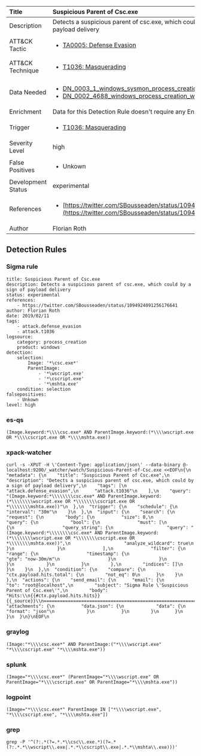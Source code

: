 | Title                | Suspicious Parent of Csc.exe                                                                                                                                                 |
|:---------------------|:------------------------------------------------------------------------------------------------------------------------------------------------------------|
| Description          | Detects a suspicious parent of csc.exe, which could by a sign of payload delivery                                                                                                                                           |
| ATT&amp;CK Tactic    |  <ul><li>[TA0005: Defense Evasion](https://attack.mitre.org/tactics/TA0005)</li></ul>  |
| ATT&amp;CK Technique | <ul><li>[T1036: Masquerading](https://attack.mitre.org/techniques/T1036)</li></ul>  |
| Data Needed          | <ul><li>[DN_0003_1_windows_sysmon_process_creation](../Data_Needed/DN_0003_1_windows_sysmon_process_creation.md)</li><li>[DN_0002_4688_windows_process_creation_with_commandline](../Data_Needed/DN_0002_4688_windows_process_creation_with_commandline.md)</li></ul>  |
| Enrichment           |  Data for this Detection Rule doesn't require any Enrichments.  |
| Trigger              | <ul><li>[T1036: Masquerading](../Triggers/T1036.md)</li></ul>  |
| Severity Level       | high |
| False Positives      | <ul><li>Unkown</li></ul>  |
| Development Status   | experimental |
| References           | <ul><li>[https://twitter.com/SBousseaden/status/1094924091256176641](https://twitter.com/SBousseaden/status/1094924091256176641)</li></ul>  |
| Author               | Florian Roth |


## Detection Rules

### Sigma rule

```
title: Suspicious Parent of Csc.exe
description: Detects a suspicious parent of csc.exe, which could by a sign of payload delivery
status: experimental
references:
    - https://twitter.com/SBousseaden/status/1094924091256176641
author: Florian Roth
date: 2019/02/11
tags:
    - attack.defense_evasion
    - attack.t1036
logsource:
    category: process_creation
    product: windows
detection:
    selection:
        Image: '*\csc.exe*'
        ParentImage:
            - '*\wscript.exe'
            - '*\cscript.exe'
            - '*\mshta.exe'
    condition: selection
falsepositives:
    - Unkown
level: high

```





### es-qs
    
```
(Image.keyword:*\\\\csc.exe* AND ParentImage.keyword:(*\\\\wscript.exe OR *\\\\cscript.exe OR *\\\\mshta.exe))
```


### xpack-watcher
    
```
curl -s -XPUT -H \'Content-Type: application/json\' --data-binary @- localhost:9200/_watcher/watch/Suspicious-Parent-of-Csc.exe <<EOF\n{\n  "metadata": {\n    "title": "Suspicious Parent of Csc.exe",\n    "description": "Detects a suspicious parent of csc.exe, which could by a sign of payload delivery",\n    "tags": [\n      "attack.defense_evasion",\n      "attack.t1036"\n    ],\n    "query": "(Image.keyword:*\\\\\\\\csc.exe* AND ParentImage.keyword:(*\\\\\\\\wscript.exe OR *\\\\\\\\cscript.exe OR *\\\\\\\\mshta.exe))"\n  },\n  "trigger": {\n    "schedule": {\n      "interval": "30m"\n    }\n  },\n  "input": {\n    "search": {\n      "request": {\n        "body": {\n          "size": 0,\n          "query": {\n            "bool": {\n              "must": [\n                {\n                  "query_string": {\n                    "query": "(Image.keyword:*\\\\\\\\csc.exe* AND ParentImage.keyword:(*\\\\\\\\wscript.exe OR *\\\\\\\\cscript.exe OR *\\\\\\\\mshta.exe))",\n                    "analyze_wildcard": true\n                  }\n                }\n              ],\n              "filter": {\n                "range": {\n                  "timestamp": {\n                    "gte": "now-30m/m"\n                  }\n                }\n              }\n            }\n          }\n        },\n        "indices": []\n      }\n    }\n  },\n  "condition": {\n    "compare": {\n      "ctx.payload.hits.total": {\n        "not_eq": 0\n      }\n    }\n  },\n  "actions": {\n    "send_email": {\n      "email": {\n        "to": "root@localhost",\n        "subject": "Sigma Rule \'Suspicious Parent of Csc.exe\'",\n        "body": "Hits:\\n{{#ctx.payload.hits.hits}}{{_source}}\\n================================================================================\\n{{/ctx.payload.hits.hits}}",\n        "attachments": {\n          "data.json": {\n            "data": {\n              "format": "json"\n            }\n          }\n        }\n      }\n    }\n  }\n}\nEOF\n
```


### graylog
    
```
(Image:"*\\\\csc.exe*" AND ParentImage:("*\\\\wscript.exe" "*\\\\cscript.exe" "*\\\\mshta.exe"))
```


### splunk
    
```
(Image="*\\\\csc.exe*" (ParentImage="*\\\\wscript.exe" OR ParentImage="*\\\\cscript.exe" OR ParentImage="*\\\\mshta.exe"))
```


### logpoint
    
```
(Image="*\\\\csc.exe*" ParentImage IN ["*\\\\wscript.exe", "*\\\\cscript.exe", "*\\\\mshta.exe"])
```


### grep
    
```
grep -P '^(?:.*(?=.*.*\\csc\\.exe.*)(?=.*(?:.*.*\\wscript\\.exe|.*.*\\cscript\\.exe|.*.*\\mshta\\.exe)))'
```




